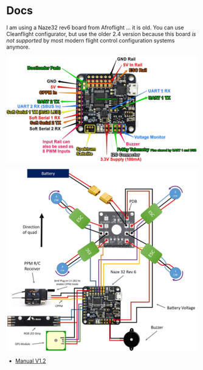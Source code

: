 # Docs

I am using a Naze32 rev6 board from Afroflight ... it is old. You can use Cleanflight 
configurator, but use the older 2.4 version because this board *is not supported* by
most modern flight control configuration systems anymore.

![](board-io.jpg)

![](system-wiring.jpg)

- [Manual V1.2](Naze32_rev6_manual_v1.2.pdf)
